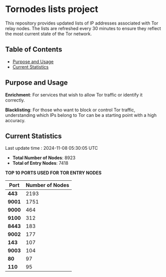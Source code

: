# Tornodes lists project

This repository provides updated lists of IP addresses associated with Tor relay nodes. The lists are refreshed every 30 minutes to ensure they reflect the most current state of the Tor network.

## Table of Contents

- [Purpose and Usage](#purpose-and-usage)
- [Current Statistics](#current-statistics)


## Purpose and Usage

**Enrichment**: For services that wish to allow Tor traffic or identify it correctly.

**Blacklisting**: For those who want to block or control Tor traffic, understanding which IPs belong to Tor can be a starting point with a high accuracy.

## Current Statistics

Last update time : 2024-11-08 05:30:05 UTC

- **Total Number of Nodes**: 8923
- **Total of Entry Nodes**: 7418

**TOP 10 PORTS USED FOR TOR ENTRY NODES**

| **Port** | **Number of Nodes** |
|------|-----------------|
| **443**   | 2193  |
| **9001**   | 1751  |
| **9000**   | 464  |
| **9100**   | 312  |
| **8443**   | 183  |
| **9002**   | 177  |
| **143**   | 107  |
| **9003**   | 104  |
| **80**   | 97  |
| **110**   | 95  |

